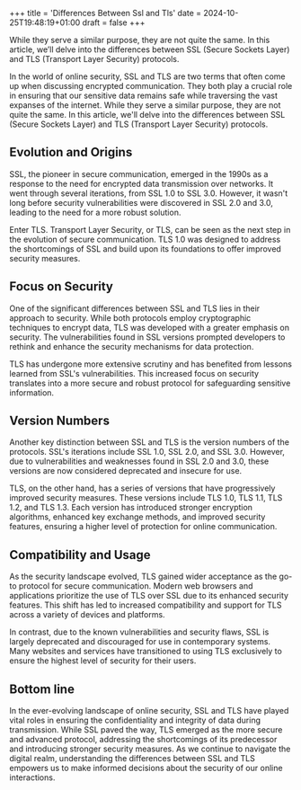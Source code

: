 +++
title = 'Differences Between Ssl and Tls'
date = 2024-10-25T19:48:19+01:00
draft = false
+++

While they serve a similar purpose, they are not quite the same. In this article, we’ll delve into the differences between SSL (Secure Sockets Layer) and TLS (Transport Layer Security) protocols.


In the world of online security, SSL and TLS are two terms that often come up when discussing encrypted communication. They both play a crucial role in ensuring that our sensitive data remains safe while traversing the vast expanses of the internet. While they serve a similar purpose, they are not quite the same. In this article, we'll delve into the differences between SSL (Secure Sockets Layer) and TLS (Transport Layer Security) protocols.

## Evolution and Origins

SSL, the pioneer in secure communication, emerged in the 1990s as a response to the need for encrypted data transmission over networks. It went through several iterations, from SSL 1.0 to SSL 3.0. However, it wasn't long before security vulnerabilities were discovered in SSL 2.0 and 3.0, leading to the need for a more robust solution.

Enter TLS. Transport Layer Security, or TLS, can be seen as the next step in the evolution of secure communication. TLS 1.0 was designed to address the shortcomings of SSL and build upon its foundations to offer improved security measures.

## Focus on Security

One of the significant differences between SSL and TLS lies in their approach to security. While both protocols employ cryptographic techniques to encrypt data, TLS was developed with a greater emphasis on security. The vulnerabilities found in SSL versions prompted developers to rethink and enhance the security mechanisms for data protection.

TLS has undergone more extensive scrutiny and has benefited from lessons learned from SSL's vulnerabilities. This increased focus on security translates into a more secure and robust protocol for safeguarding sensitive information.

## Version Numbers

Another key distinction between SSL and TLS is the version numbers of the protocols. SSL's iterations include SSL 1.0, SSL 2.0, and SSL 3.0. However, due to vulnerabilities and weaknesses found in SSL 2.0 and 3.0, these versions are now considered deprecated and insecure for use.

TLS, on the other hand, has a series of versions that have progressively improved security measures. These versions include TLS 1.0, TLS 1.1, TLS 1.2, and TLS 1.3. Each version has introduced stronger encryption algorithms, enhanced key exchange methods, and improved security features, ensuring a higher level of protection for online communication.

## Compatibility and Usage

As the security landscape evolved, TLS gained wider acceptance as the go-to protocol for secure communication. Modern web browsers and applications prioritize the use of TLS over SSL due to its enhanced security features. This shift has led to increased compatibility and support for TLS across a variety of devices and platforms.

In contrast, due to the known vulnerabilities and security flaws, SSL is largely deprecated and discouraged for use in contemporary systems. Many websites and services have transitioned to using TLS exclusively to ensure the highest level of security for their users.

## Bottom line

In the ever-evolving landscape of online security, SSL and TLS have played vital roles in ensuring the confidentiality and integrity of data during transmission. While SSL paved the way, TLS emerged as the more secure and advanced protocol, addressing the shortcomings of its predecessor and introducing stronger security measures. As we continue to navigate the digital realm, understanding the differences between SSL and TLS empowers us to make informed decisions about the security of our online interactions.
